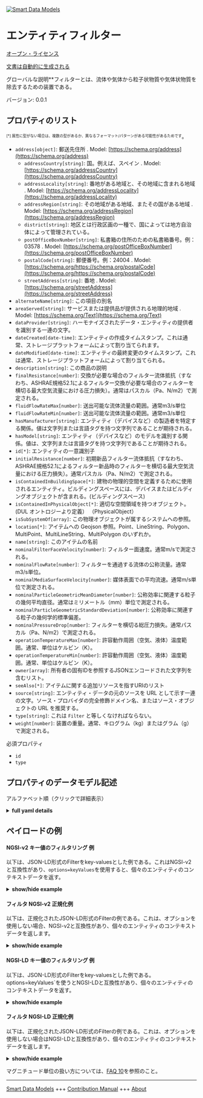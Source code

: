 <!-- 10-Header -->    
[![Smart Data Models](https://smartdatamodels.org/wp-content/uploads/2022/01/SmartDataModels_logo.png "Logo")](https://smartdatamodels.org)    
エンティティフィルター    
===========<!-- /10-Header -->    
<!-- 15-License -->    
[オープン・ライセンス](https://github.com/smart-data-models//dataModel.S4BLDG/blob/master/Filter/LICENSE.md)    
[文書は自動的に生成される](https://docs.google.com/presentation/d/e/2PACX-1vTs-Ng5dIAwkg91oTTUdt8ua7woBXhPnwavZ0FxgR8BsAI_Ek3C5q97Nd94HS8KhP-r_quD4H0fgyt3/pub?start=false&loop=false&delayms=3000#slide=id.gb715ace035_0_60)    
<!-- /15-License -->    
<!-- 20-Description -->    
グローバルな説明**フィルターとは、流体や気体から粒子状物質や気体状物質を除去するための装置である。    
バージョン: 0.0.1    
<!-- /20-Description -->    
<!-- 30-PropertiesList -->    
## プロパティのリスト    
<sup><sub>[*] 属性に型がない場合は、複数の型があるか、異なるフォーマット/パターンがある可能性があるためです</sub></sup>。    
- `address[object]`: 郵送先住所  . Model: [https://schema.org/address](https://schema.org/address)	- `addressCountry[string]`: 国。例えば、スペイン  . Model: [https://schema.org/addressCountry](https://schema.org/addressCountry)    
	- `addressLocality[string]`: 番地がある地域と、その地域に含まれる地域  . Model: [https://schema.org/addressLocality](https://schema.org/addressLocality)    
	- `addressRegion[string]`: その地域がある地域、またその国がある地域  . Model: [https://schema.org/addressRegion](https://schema.org/addressRegion)    
	- `district[string]`: 地区とは行政区画の一種で、国によっては地方自治体によって管理されている。      
	- `postOfficeBoxNumber[string]`: 私書箱の住所のための私書箱番号。例：03578  . Model: [https://schema.org/postOfficeBoxNumber](https://schema.org/postOfficeBoxNumber)    
	- `postalCode[string]`: 郵便番号。例：24004  . Model: [https://schema.org/https://schema.org/postalCode](https://schema.org/https://schema.org/postalCode)    
	- `streetAddress[string]`: 番地  . Model: [https://schema.org/streetAddress](https://schema.org/streetAddress)    
- `alternateName[string]`: この項目の別名  - `areaServed[string]`: サービスまたは提供品が提供される地理的地域  . Model: [https://schema.org/Text](https://schema.org/Text)- `dataProvider[string]`: ハーモナイズされたデータ・エンティティの提供者を識別する一連の文字。  - `dateCreated[date-time]`: エンティティの作成タイムスタンプ。これは通常、ストレージプラットフォームによって割り当てられます。  - `dateModified[date-time]`: エンティティの最終変更のタイムスタンプ。これは通常、ストレージプラットフォームによって割り当てられる。  - `description[string]`: この商品の説明  - `finalResistance[number]`: 交換が必要な場合のフィルター流体抵抗（すなわち、ASHRAE規格52.1によるフィルター交換が必要な場合のフィルターを横切る最大空気流量における圧力損失）。通常はパスカル（Pa、N/m2）で測定される。  - `fluidFlowRateMax[number]`: 送出可能な流体流量の範囲。通常m3/s単位  - `fluidFlowRateMin[number]`: 送出可能な流体流量の範囲。通常m3/s単位  - `hasManufacturer[string]`: エンティティ（デバイスなど）の製造者を特定する関係。値は文字列または言語タグを持つ文字列であることが期待される。  - `hasModel[string]`: エンティティ（デバイスなど）のモデルを識別する関係。値は、文字列または言語タグを持つ文字列であることが期待される。  - `id[*]`: エンティティの一意識別子  - `initialResistance[number]`: 初期新品フィルター流体抵抗（すなわち、ASHRAE規格52.1によるフィルター新品時のフィルターを横切る最大空気流量における圧力損失）。通常パスカル（Pa、N/m2）で測定される。  - `isContainedInBuildingSpace[*]`: 建物の物理的空間を定義するために使用されるエンティティ。ビルディングスペースには、デバイスまたはビルディングオブジェクトが含まれる。(ビルディングスペース)  - `isContainedInPhysicalObject[*]`: 適切な空間領域を持つオブジェクト。  (DUL オントロジーより定義） （PhysicalObject）  - `isSubSystemOf[array]`: この物理オブジェクトが属するシステムへの参照。  - `location[*]`: アイテムへの Geojson 参照。Point、LineString、Polygon、MultiPoint、MultiLineString、MultiPolygon のいずれか。  - `name[string]`: このアイテムの名前  - `nominalFilterFaceVelocity[number]`: フィルター面速度。通常m/sで測定される。  - `nominalFlowRate[number]`: フィルターを通過する流体の公称流量。通常m3/s単位。  - `nominalMediaSurfaceVelocity[number]`: 媒体表面での平均流速。通常m/s単位で測定される。  - `nominalParticleGeometricMeanDiameter[number]`: 公称効率に関連する粒子の幾何平均直径。通常はミリメートル（mm）単位で測定される。  - `nominalParticleGeometricStandardDeviation[number]`: 公称効率に関連する粒子の幾何学的標準偏差。  - `nominalPressureDrop[number]`: フィルターを横切る総圧力損失。通常パスカル（Pa、N/m2）で測定される。  - `operationTemperatureMax[number]`: 許容動作周囲（空気、液体）温度範囲。通常、単位はケルビン（K）。  - `operationTemperatureMin[number]`: 許容動作周囲（空気、液体）温度範囲。通常、単位はケルビン（K）。  - `owner[array]`: 所有者の固有IDを参照するJSONエンコードされた文字列を含むリスト。  - `seeAlso[*]`: アイテムに関する追加リソースを指すURIのリスト  - `source[string]`: エンティティ・データの元のソースを URL として示す一連の文字。ソース・プロバイダの完全修飾ドメイン名、またはソース・オブジェクトの URL を推奨する。  - `type[string]`: これは `Filter` と等しくなければならない。  - `weight[number]`: 装置の重量。通常、キログラム（kg）またはグラム（g）で測定される。  <!-- /30-PropertiesList -->    
<!-- 35-RequiredProperties -->    
必須プロパティ    
- `id`  - `type`  <!-- /35-RequiredProperties -->    
<!-- 40-RequiredProperties -->    
<!-- /40-RequiredProperties -->    
<!-- 50-DataModelHeader -->    
## プロパティのデータモデル記述    
アルファベット順（クリックで詳細表示）    
<!-- /50-DataModelHeader -->    
<!-- 60-ModelYaml -->    
<details><summary><strong>full yaml details</strong></summary>      
```yaml    
Filter:      
  description: A filter is an apparatus used to remove particulate or gaseous matter from fluids and gases.      
  properties:      
    address:      
      description: The mailing address      
      properties:      
        addressCountry:      
          description: 'The country. For example, Spain'      
          type: string      
          x-ngsi:      
            model: https://schema.org/addressCountry      
            type: Property      
        addressLocality:      
          description: 'The locality in which the street address is, and which is in the region'      
          type: string      
          x-ngsi:      
            model: https://schema.org/addressLocality      
            type: Property      
        addressRegion:      
          description: 'The region in which the locality is, and which is in the country'      
          type: string      
          x-ngsi:      
            model: https://schema.org/addressRegion      
            type: Property      
        district:      
          description: 'A district is a type of administrative division that, in some countries, is managed by the local government'      
          type: string      
          x-ngsi:      
            type: Property      
        postOfficeBoxNumber:      
          description: 'The post office box number for PO box addresses. For example, 03578'      
          type: string      
          x-ngsi:      
            model: https://schema.org/postOfficeBoxNumber      
            type: Property      
        postalCode:      
          description: 'The postal code. For example, 24004'      
          type: string      
          x-ngsi:      
            model: https://schema.org/https://schema.org/postalCode      
            type: Property      
        streetAddress:      
          description: The street address      
          type: string      
          x-ngsi:      
            model: https://schema.org/streetAddress      
            type: Property      
        streetNr:      
          description: Number identifying a specific property on a public street      
          type: string      
          x-ngsi:      
            type: Property      
      type: object      
      x-ngsi:      
        model: https://schema.org/address      
        type: Property      
    alternateName:      
      description: An alternative name for this item      
      type: string      
      x-ngsi:      
        type: Property      
    areaServed:      
      description: The geographic area where a service or offered item is provided      
      type: string      
      x-ngsi:      
        model: https://schema.org/Text      
        type: Property      
    dataProvider:      
      description: A sequence of characters identifying the provider of the harmonised data entity      
      type: string      
      x-ngsi:      
        type: Property      
    dateCreated:      
      description: Entity creation timestamp. This will usually be allocated by the storage platform      
      format: date-time      
      type: string      
      x-ngsi:      
        type: Property      
    dateModified:      
      description: Timestamp of the last modification of the entity. This will usually be allocated by the storage platform      
      format: date-time      
      type: string      
      x-ngsi:      
        type: Property      
    description:      
      description: A description of this item      
      type: string      
      x-ngsi:      
        type: Property      
    finalResistance:      
      description: 'Filter fluid resistance when replacement is required (i.e., Pressure drop at the maximum air flowrate across the filter when the filter needs replacement per ASHRAE Standard 52.1). Usually measured in Pascals (Pa, N/m2)'      
      type: number      
      x-ngsi:      
        type: Property      
    fluidFlowRateMax:      
      description: Possible range of fluid flowrate that can be delivered. Usually measured in m3/s      
      type: number      
      x-ngsi:      
        type: Property      
    fluidFlowRateMin:      
      description: Possible range of fluid flowrate that can be delivered. Usually measured in m3/s      
      type: number      
      x-ngsi:      
        type: Property      
    hasManufacturer:      
      description: 'A relationship identifying the manufacturer of an entity (e.g., device). The value is expected to be a string or a string with language tag'      
      type: string      
      x-ngsi:      
        type: Property      
    hasModel:      
      description: 'A relationship identifying the model of an entity (e.g., device). The value is expected to be a string or a string with language tag'      
      type: string      
      x-ngsi:      
        type: Property      
    id:      
      anyOf:      
        - description: Identifier format of any NGSI entity      
          maxLength: 256      
          minLength: 1      
          pattern: ^[\w\-\.\{\}\$\+\*\[\]`|~^@!,:\\]+$      
          type: string      
          x-ngsi:      
            type: Property      
        - description: Identifier format of any NGSI entity      
          format: uri      
          type: string      
          x-ngsi:      
            type: Property      
      description: Unique identifier of the entity      
      x-ngsi:      
        type: Property      
    initialResistance:      
      description: 'Initial new filter fluid resistance (i.e., pressure drop at the maximum air flowrate across the filter when the filter is new per ASHRAE Standard 52.1). Usually measured in Pascals (Pa, N/m2)'      
      type: number      
      x-ngsi:      
        type: Property      
    isContainedInBuildingSpace:      
      anyOf:      
        - description: Identifier format of any NGSI entity      
          maxLength: 256      
          minLength: 1      
          pattern: ^[\w\-\.\{\}\$\+\*\[\]`|~^@!,:\\]+$      
          type: string      
          x-ngsi:      
            type: Property      
        - description: Identifier format of any NGSI entity      
          format: uri      
          type: string      
          x-ngsi:      
            type: Property      
      description: An entity used to define the physical spaces of the building. A building space contains devices or building objects. (BuildingSpace)      
      x-ngsi:      
        type: Property      
    isContainedInPhysicalObject:      
      anyOf:      
        - description: Identifier format of any NGSI entity      
          maxLength: 256      
          minLength: 1      
          pattern: ^[\w\-\.\{\}\$\+\*\[\]`|~^@!,:\\]+$      
          type: string      
          x-ngsi:      
            type: Property      
        - description: Identifier format of any NGSI entity      
          format: uri      
          type: string      
          x-ngsi:      
            type: Property      
      description: Any Object that has a proper space region.  (Definition extracted from DUL ontology) (PhysicalObject)      
      x-ngsi:      
        type: Property      
    isSubSystemOf:      
      description: A reference to a system(s) that this Physical Object is part of      
      items:      
        anyOf:      
          - description: Identifier format of any NGSI entity      
            maxLength: 256      
            minLength: 1      
            pattern: ^[\w\-\.\{\}\$\+\*\[\]`|~^@!,:\\]+$      
            type: string      
            x-ngsi:      
              type: Property      
          - description: Identifier format of any NGSI entity      
            format: uri      
            type: string      
            x-ngsi:      
              type: Property      
        description: Unique identifier of the entity      
        x-ngsi:      
          type: Property      
      type: array      
      x-ngsi:      
        type: Relationship      
    location:      
      description: 'Geojson reference to the item. It can be Point, LineString, Polygon, MultiPoint, MultiLineString or MultiPolygon'      
      oneOf:      
        - description: Geojson reference to the item. Point      
          properties:      
            bbox:      
              items:      
                type: number      
              minItems: 4      
              type: array      
            coordinates:      
              items:      
                type: number      
              minItems: 2      
              type: array      
            type:      
              enum:      
                - Point      
              type: string      
          required:      
            - type      
            - coordinates      
          title: GeoJSON Point      
          type: object      
          x-ngsi:      
            type: GeoProperty      
        - description: Geojson reference to the item. LineString      
          properties:      
            bbox:      
              items:      
                type: number      
              minItems: 4      
              type: array      
            coordinates:      
              items:      
                items:      
                  type: number      
                minItems: 2      
                type: array      
              minItems: 2      
              type: array      
            type:      
              enum:      
                - LineString      
              type: string      
          required:      
            - type      
            - coordinates      
          title: GeoJSON LineString      
          type: object      
          x-ngsi:      
            type: GeoProperty      
        - description: Geojson reference to the item. Polygon      
          properties:      
            bbox:      
              items:      
                type: number      
              minItems: 4      
              type: array      
            coordinates:      
              items:      
                items:      
                  items:      
                    type: number      
                  minItems: 2      
                  type: array      
                minItems: 4      
                type: array      
              type: array      
            type:      
              enum:      
                - Polygon      
              type: string      
          required:      
            - type      
            - coordinates      
          title: GeoJSON Polygon      
          type: object      
          x-ngsi:      
            type: GeoProperty      
        - description: Geojson reference to the item. MultiPoint      
          properties:      
            bbox:      
              items:      
                type: number      
              minItems: 4      
              type: array      
            coordinates:      
              items:      
                items:      
                  type: number      
                minItems: 2      
                type: array      
              type: array      
            type:      
              enum:      
                - MultiPoint      
              type: string      
          required:      
            - type      
            - coordinates      
          title: GeoJSON MultiPoint      
          type: object      
          x-ngsi:      
            type: GeoProperty      
        - description: Geojson reference to the item. MultiLineString      
          properties:      
            bbox:      
              items:      
                type: number      
              minItems: 4      
              type: array      
            coordinates:      
              items:      
                items:      
                  items:      
                    type: number      
                  minItems: 2      
                  type: array      
                minItems: 2      
                type: array      
              type: array      
            type:      
              enum:      
                - MultiLineString      
              type: string      
          required:      
            - type      
            - coordinates      
          title: GeoJSON MultiLineString      
          type: object      
          x-ngsi:      
            type: GeoProperty      
        - description: Geojson reference to the item. MultiLineString      
          properties:      
            bbox:      
              items:      
                type: number      
              minItems: 4      
              type: array      
            coordinates:      
              items:      
                items:      
                  items:      
                    items:      
                      type: number      
                    minItems: 2      
                    type: array      
                  minItems: 4      
                  type: array      
                type: array      
              type: array      
            type:      
              enum:      
                - MultiPolygon      
              type: string      
          required:      
            - type      
            - coordinates      
          title: GeoJSON MultiPolygon      
          type: object      
          x-ngsi:      
            type: GeoProperty      
      x-ngsi:      
        type: GeoProperty      
    name:      
      description: The name of this item      
      type: string      
      x-ngsi:      
        type: Property      
    nominalFilterFaceVelocity:      
      description: Filter face velocity. Usually measured in m/s      
      type: number      
      x-ngsi:      
        type: Property      
    nominalFlowRate:      
      description: Nominal fluid flow rate through the filter. Usually measured in m3/s      
      type: number      
      x-ngsi:      
        type: Property      
    nominalMediaSurfaceVelocity:      
      description: Average fluid velocity at the media surface. Usually measured in m/s      
      type: number      
      x-ngsi:      
        type: Property      
    nominalParticleGeometricMeanDiameter:      
      description: Particle geometric mean diameter associated with nominal efficiency. Usually measured in millimeters (mm)      
      type: number      
      x-ngsi:      
        type: Property      
    nominalParticleGeometricStandardDeviation:      
      description: 'Particle geometric standard deviation associated with nominal efficiency. '      
      type: number      
      x-ngsi:      
        type: Property      
    nominalPressureDrop:      
      description: 'Total pressure drop across the filter. Usually measured in Pascals (Pa, N/m2)'      
      type: number      
      x-ngsi:      
        type: Property      
    operationTemperatureMax:      
      description: 'Allowable operation ambient (air, fluid) temperature range. Usually measured in degrees Kelvin (K)'      
      type: number      
      x-ngsi:      
        type: Property      
    operationTemperatureMin:      
      description: 'Allowable operation ambient (air, fluid) temperature range. Usually measured in degrees Kelvin (K)'      
      type: number      
      x-ngsi:      
        type: Property      
    owner:      
      description: A List containing a JSON encoded sequence of characters referencing the unique Ids of the owner(s)      
      items:      
        anyOf:      
          - description: Identifier format of any NGSI entity      
            maxLength: 256      
            minLength: 1      
            pattern: ^[\w\-\.\{\}\$\+\*\[\]`|~^@!,:\\]+$      
            type: string      
            x-ngsi:      
              type: Property      
          - description: Identifier format of any NGSI entity      
            format: uri      
            type: string      
            x-ngsi:      
              type: Property      
        description: Unique identifier of the entity      
        x-ngsi:      
          type: Property      
      type: array      
      x-ngsi:      
        type: Property      
    seeAlso:      
      description: list of uri pointing to additional resources about the item      
      oneOf:      
        - items:      
            format: uri      
            type: string      
          minItems: 1      
          type: array      
        - format: uri      
          type: string      
      x-ngsi:      
        type: Property      
    source:      
      description: 'A sequence of characters giving the original source of the entity data as a URL. Recommended to be the fully qualified domain name of the source provider, or the URL to the source object'      
      type: string      
      x-ngsi:      
        type: Property      
    type:      
      description: It must be equal to `Filter`      
      enum:      
        - Filter      
      type: string      
      x-ngsi:      
        type: Property      
    weight:      
      description: The weight of the device. Usually measured in kilograms (kg) or grams (g)      
      type: number      
      x-ngsi:      
        type: Property      
  required:      
    - id      
    - type      
  type: object      
  x-derived-from: "https://saref.etsi.org/saref4bldg/v1.1.2/#s4bldg:Filter"      
  x-disclaimer: 'Redistribution and use in source and binary forms, with or without modification, are permitted  provided that the license conditions are met. Copyleft (c) 2022 Contributors to Smart Data Models Program'      
  x-license-url: https://github.com/smart-data-models/dataModel.S4BLDG/blob/master/Filter/LICENSE.md      
  x-model-schema: https://smart-data-models.github.com/dataModel.SAREF4BLDG/Filter/schema.json      
  x-model-tags: SAREF Filter      
  x-version: 0.0.1      
```    
</details>      
<!-- /60-ModelYaml -->    
<!-- 70-MiddleNotes -->    
<!-- /70-MiddleNotes -->    
<!-- 80-Examples -->    
## ペイロードの例    
#### NGSI-v2 キー値のフィルタリング 例    
以下は、JSON-LD形式のFilterをkey-valuesとした例である。これはNGSI-v2と互換性があり、`options=keyValues`を使用すると、個々のエンティティのコンテキストデータを返す。    
<details><summary><strong>show/hide example</strong></summary>      
```json  
{  
  "id": "urn:ngsi-ld:Filter:cab351de-0353-4d67-ba3e-f8e496fff6ee",  
  "type": "Filter",  
  "finalResistance": 0.046716566596463616,  
  "fluidFlowRateMax": 0.5234640867427633,  
  "fluidFlowRateMin": 0.88979941896976,  
  "initialResistance": 0.9155546427779283,  
  "nominalFilterFaceVelocity": 0.6586465369680704,  
  "nominalFlowRate": 0.08419722940470808,  
  "nominalMediaSurfaceVelocity": 0.2909288017995001,  
  "nominalParticleGeometricMeanDiameter": 0.25048971083477223,  
  "nominalParticleGeometricStandardDeviation": 0.6860967233212114,  
  "nominalPressureDrop": 0.4382746309750293,  
  "operationTemperatureMax": 0.41660145070952037,  
  "operationTemperatureMin": 0.7951736951400654,  
  "weight": 0.9846229044529057,  
  "isContainedInBuildingSpace": "urn:ngsi-ld:BuildingSpace:0f3368a3-5989-4693-b29e-37aaa17be464",  
  "isContainedInPhysicalObject": "urn:ngsi-ld:PhysicalObject:78c5cc6c-d740-45dd-968c-43361a780e2c",  
  "isSubSystemOf": [  
    "urn:ngsi-ld:System:c57a69ec-9b26-4933-b4ce-580e5edb9b72",  
    "urn:ngsi-ld:System:0132ad74-ea74-4d20-b0d0-bb4fa1a19af9",  
    "urn:ngsi-ld:System:be24c623-c5c4-4da0-b4ea-552cb1d31a71"  
  ],  
  "hasManufacturer": "Filter Company Inc.",  
  "hasModel": "Filter 0.1.2",  
  "dateCreated": "2023-01-26T06:33:09Z",  
  "dateModified": "2023-01-26T13:51:08Z",  
  "source": "Import",  
  "name": "Filter",  
  "alternateName": "Filter type 2",  
  "description": "Filter of limited Filter types",  
  "dataProvider": "IFC file"  
}  
```  
</details>    
#### フィルタ NGSI-v2 正規化例    
以下は、正規化されたJSON-LD形式のFilterの例である。これは、オプションを使用しない場合、NGSI-v2と互換性があり、個々のエンティティのコンテキストデータを返します。    
<details><summary><strong>show/hide example</strong></summary>      
```json  
{  
  "id": "urn:ngsi-ld:Filter:8e80455c-7f89-462c-b1f0-b84c6ac5e5cb",  
  "type": "Filter",  
  "finalResistance": {  
    "type": "Number",  
    "value": 0.25563353322549653  
  },  
  "fluidFlowRateMax": {  
    "type": "Number",  
    "value": 0.7441450852967011  
  },  
  "fluidFlowRateMin": {  
    "type": "Number",  
    "value": 0.32563792639259326  
  },  
  "initialResistance": {  
    "type": "Number",  
    "value": 0.41032135281652493  
  },  
  "nominalFilterFaceVelocity": {  
    "type": "Number",  
    "value": 0.829815297358211  
  },  
  "nominalFlowRate": {  
    "type": "Number",  
    "value": 0.569423507213339  
  },  
  "nominalMediaSurfaceVelocity": {  
    "type": "Number",  
    "value": 0.6085640129416107  
  },  
  "nominalParticleGeometricMeanDiameter": {  
    "type": "Number",  
    "value": 0.9736709365602062  
  },  
  "nominalParticleGeometricStandardDeviation": {  
    "type": "Number",  
    "value": 0.5284993250186989  
  },  
  "nominalPressureDrop": {  
    "type": "Number",  
    "value": 0.4856470985811685  
  },  
  "operationTemperatureMax": {  
    "type": "Number",  
    "value": 0.04450158146401939  
  },  
  "operationTemperatureMin": {  
    "type": "Number",  
    "value": 0.28211808830531604  
  },  
  "weight": {  
    "type": "Number",  
    "value": 0.5157014658259989  
  },  
  "isContainedInBuildingSpace": {  
    "type": "Text",  
    "value": "urn:ngsi-ld:BuildingSpace:4468726f-7faa-4e8e-802e-337b7d4e2c38"  
  },  
  "isContainedInPhysicalObject": {  
    "type": "Text",  
    "value": "urn:ngsi-ld:PhysicalObject:a263b3b0-a5d7-4e38-a95f-75dd868ea6aa"  
  },  
  "isSubSystemOf": {  
    "type": "StructuredValue",  
    "value": [  
      "urn:ngsi-ld:System:118a0d61-bba3-416e-a770-5ac45dfb66e7",  
      "urn:ngsi-ld:System:a7ba30cc-d8f3-423d-a1d6-284c130befee",  
      "urn:ngsi-ld:System:38485bc5-5ff4-49f1-b6fb-65b815b05795"  
    ]  
  },  
  "hasManufacturer": {  
    "type": "Text",  
    "value": "Filter Company Inc."  
  },  
  "hasModel": {  
    "type": "Text",  
    "value": "Filter 0.1.2"  
  },  
  "dateCreated": {  
    "type": "DateTime",  
    "value": "2023-01-26T04:44:52.9377605+01:00"  
  },  
  "dateModified": {  
    "type": "DateTime",  
    "value": "2023-01-25T18:30:35.796352+01:00"  
  },  
  "source": {  
    "type": "Text",  
    "value": "Import"  
  },  
  "name": {  
    "type": "Text",  
    "value": "Filter"  
  },  
  "alternateName": {  
    "type": "Text",  
    "value": "Filter type 2"  
  },  
  "description": {  
    "type": "Text",  
    "value": "Filter of limited Filter types"  
  },  
  "dataProvider": {  
    "type": "Text",  
    "value": "IFC file"  
  }  
}  
```  
</details>    
#### NGSI-LD キー値のフィルタリング 例    
以下は、JSON-LD形式のFilterをkey-valuesとした例である。options=keyValues`を使うとNGSI-LDと互換性があり、個々のエンティティのコンテキストデータを返す。    
<details><summary><strong>show/hide example</strong></summary>      
```json  
{  
  "id": "urn:ngsi-ld:Filter:cab351de-0353-4d67-ba3e-f8e496fff6ee",  
  "type": "Filter",  
  "finalResistance": 0.046716566596463616,  
  "fluidFlowRateMax": 0.5234640867427633,  
  "fluidFlowRateMin": 0.88979941896976,  
  "initialResistance": 0.9155546427779283,  
  "nominalFilterFaceVelocity": 0.6586465369680704,  
  "nominalFlowRate": 0.08419722940470808,  
  "nominalMediaSurfaceVelocity": 0.2909288017995001,  
  "nominalParticleGeometricMeanDiameter": 0.25048971083477223,  
  "nominalParticleGeometricStandardDeviation": 0.6860967233212114,  
  "nominalPressureDrop": 0.4382746309750293,  
  "operationTemperatureMax": 0.41660145070952037,  
  "operationTemperatureMin": 0.7951736951400654,  
  "weight": 0.9846229044529057,  
  "isContainedInBuildingSpace": "urn:ngsi-ld:BuildingSpace:0f3368a3-5989-4693-b29e-37aaa17be464",  
  "isContainedInPhysicalObject": "urn:ngsi-ld:PhysicalObject:78c5cc6c-d740-45dd-968c-43361a780e2c",  
  "isSubSystemOf": [  
    "urn:ngsi-ld:System:c57a69ec-9b26-4933-b4ce-580e5edb9b72",  
    "urn:ngsi-ld:System:0132ad74-ea74-4d20-b0d0-bb4fa1a19af9",  
    "urn:ngsi-ld:System:be24c623-c5c4-4da0-b4ea-552cb1d31a71"  
  ],  
  "hasManufacturer": "Filter Company Inc.",  
  "hasModel": "Filter 0.1.2",  
  "dateCreated": "2023-01-26T06:33:09Z",  
  "dateModified": "2023-01-26T13:51:08Z",  
  "source": "Import",  
  "name": "Filter",  
  "alternateName": "Filter type 2",  
  "description": "Filter of limited Filter types",  
  "dataProvider": "IFC file",  
  "@context": [  
    "https://raw.githubusercontent.com/smart-data-models/dataModel.S4BLDG/master/context.jsonld",  
    "https://uri.etsi.org/ngsi-ld/v1/ngsi-ld-core-context.jsonld"  
  ]  
}  
```  
</details>    
#### フィルタ NGSI-LD 正規化例    
以下は、正規化されたJSON-LD形式のFilterの例である。これは、オプションを使用しない場合はNGSI-LDと互換性があり、個々のエンティティのコンテキストデータを返します。    
<details><summary><strong>show/hide example</strong></summary>      
```json  
{  
  "id": "urn:ngsi-ld:Filter:fbeb6c10-5a65-4f37-b472-05630b596d96",  
  "type": "Filter",  
  "finalResistance": {  
    "type": "Property",  
    "unitCode": "N/m2",  
    "observedAt": "2023-01-26T01:00:57Z",  
    "value": 0.5605621121413891  
  },  
  "fluidFlowRateMax": {  
    "type": "Property",  
    "unitCode": "m3/s",  
    "observedAt": "2023-01-26T09:29:26Z",  
    "value": 0.8457030696896928  
  },  
  "fluidFlowRateMin": {  
    "type": "Property",  
    "unitCode": "m3/s",  
    "observedAt": "2023-01-26T01:24:07Z",  
    "value": 0.4281237576056126  
  },  
  "initialResistance": {  
    "type": "Property",  
    "unitCode": "N/m2",  
    "observedAt": "2023-01-26T13:16:00Z",  
    "value": 0.9855925634968424  
  },  
  "nominalFilterFaceVelocity": {  
    "type": "Property",  
    "unitCode": "m/s",  
    "observedAt": "2023-01-26T03:08:23Z",  
    "value": 0.6912281080254741  
  },  
  "nominalFlowRate": {  
    "type": "Property",  
    "unitCode": "m3/s",  
    "observedAt": "2023-01-25T15:48:08Z",  
    "value": 0.022821238860702198  
  },  
  "nominalMediaSurfaceVelocity": {  
    "type": "Property",  
    "unitCode": "m/s",  
    "observedAt": "2023-01-25T22:13:37Z",  
    "value": 0.5684154129668265  
  },  
  "nominalParticleGeometricMeanDiameter": {  
    "type": "Property",  
    "unitCode": "mm",  
    "observedAt": "2023-01-26T07:32:19Z",  
    "value": 0.229698552370729  
  },  
  "nominalParticleGeometricStandardDeviation": {  
    "type": "Property",  
    "unitCode": "NA",  
    "observedAt": "2023-01-26T02:48:53Z",  
    "value": 0.8264025547190669  
  },  
  "nominalPressureDrop": {  
    "type": "Property",  
    "unitCode": "N/m2",  
    "observedAt": "2023-01-25T19:24:30Z",  
    "value": 0.6662603303962529  
  },  
  "operationTemperatureMax": {  
    "type": "Property",  
    "unitCode": "K",  
    "observedAt": "2023-01-26T00:52:23Z",  
    "value": 0.8600599815414807  
  },  
  "operationTemperatureMin": {  
    "type": "Property",  
    "unitCode": "K",  
    "observedAt": "2023-01-25T18:39:35Z",  
    "value": 0.11197463391152895  
  },  
  "weight": {  
    "type": "Property",  
    "unitCode": "g",  
    "observedAt": "2023-01-26T06:38:32Z",  
    "value": 0.39067890635291025  
  },  
  "isContainedInBuildingSpace": {  
    "type": "Relationship",  
    "object": "urn:ngsi-ld:BuildingSpace:3ad9289e-2153-42f6-821a-e050b0cece56"  
  },  
  "isContainedInPhysicalObject": {  
    "type": "Relationship",  
    "object": "urn:ngsi-ld:PhysicalObject:14828a20-966b-491d-8c5d-06e0e9323fe3"  
  },  
  "isSubSystemOf": [  
    {  
      "type": "Relationship",  
      "object": "urn:ngsi-ld:System:4f4ca1e9-532c-4518-b84b-92e00d43255a"  
    },  
    {  
      "type": "Relationship",  
      "object": "urn:ngsi-ld:System:4be15aec-065d-404f-aedd-e477a5a61f23"  
    },  
    {  
      "type": "Relationship",  
      "object": "urn:ngsi-ld:System:7e718726-9abe-49e6-ae69-96d1277a5af0"  
    }  
  ],  
  "hasManufacturer": {  
    "type": "Property",  
    "value": "Filter Company Inc."  
  },  
  "hasModel": {  
    "type": "Property",  
    "value": "Filter 0.1.2"  
  },  
  "dateCreated": {  
    "type": "Property",  
    "value": "2023-01-25T21:32:07Z"  
  },  
  "dateModified": {  
    "type": "Property",  
    "value": "2023-01-25T21:47:48Z"  
  },  
  "source": {  
    "type": "Property",  
    "value": "Import"  
  },  
  "name": {  
    "type": "Property",  
    "value": "Filter"  
  },  
  "alternateName": {  
    "type": "Property",  
    "value": "Filter type 2"  
  },  
  "description": {  
    "type": "Property",  
    "value": "Filter of limited Filter types"  
  },  
  "dataProvider": {  
    "type": "Property",  
    "value": "IFC file"  
  },  
  "@context": [  
    "https://raw.githubusercontent.com/smart-data-models/dataModel.S4BLDG/master/context.jsonld",  
    "https://uri.etsi.org/ngsi-ld/v1/ngsi-ld-core-context.jsonld"  
  ]  
}  
```  
</details><!-- /80-Examples -->    
<!-- 90-FooterNotes -->    
<!-- /90-FooterNotes -->    
<!-- 95-Units -->    
マグニチュード単位の扱い方については、[FAQ 10](https://smartdatamodels.org/index.php/faqs/)を参照のこと。    
<!-- /95-Units -->    
<!-- 97-LastFooter -->    
---    
[Smart Data Models](https://smartdatamodels.org) +++ [Contribution Manual](https://bit.ly/contribution_manual) +++ [About](https://bit.ly/Introduction_SDM)<!-- /97-LastFooter -->    
